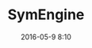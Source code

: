 ---
title: "SymEngine"
layout: post
date: 2016-05-9 8:10
tag: Open Source
projects: true
description: "Symbolic Computation C++ Library"
---